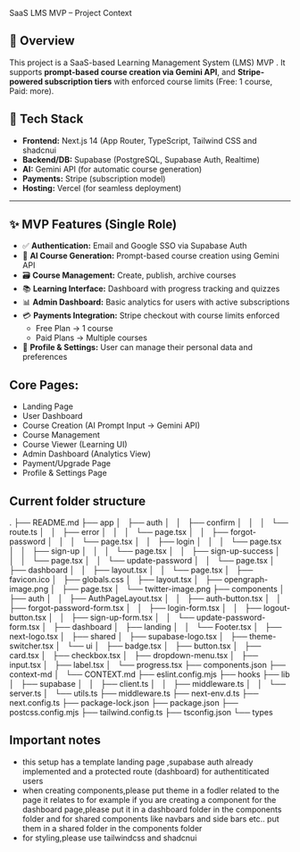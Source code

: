  SaaS LMS MVP – Project Context

## 📌 Overview

This project is a SaaS-based Learning Management System (LMS) MVP . It supports **prompt-based course creation via Gemini API**, and **Stripe-powered subscription tiers** with enforced course limits (Free: 1 course, Paid: more).

## 🧱 Tech Stack

- **Frontend:** Next.js 14 (App Router, TypeScript, Tailwind CSS and shadcnui
- **Backend/DB:** Supabase (PostgreSQL, Supabase Auth, Realtime)
- **AI:** Gemini API (for automatic course generation)
- **Payments:** Stripe (subscription model)
- **Hosting:** Vercel (for seamless deployment)

---

## ✨ MVP Features (Single Role)

- ✅ **Authentication:** Email and Google SSO via Supabase Auth
- 🧠 **AI Course Generation:** Prompt-based course creation using Gemini API
- 🗃️ **Course Management:** Create, publish, archive courses
- 📚 **Learning Interface:** Dashboard with progress tracking and quizzes
- 📊 **Admin Dashboard:** Basic analytics for users with active subscriptions
- 💳 **Payments Integration:** Stripe checkout with course limits enforced
  - Free Plan → 1 course
  - Paid Plans → Multiple courses
- 👤 **Profile & Settings:** User can manage their personal data and preferences

## **Core Pages:**
   - Landing Page
   - User Dashboard
   - Course Creation (AI Prompt Input → Gemini API)
   - Course Management
   - Course Viewer (Learning UI)
   - Admin Dashboard (Analytics View)
   - Payment/Upgrade Page
   - Profile & Settings Page

## Current folder structure 
.
├── README.md
├── app
│   ├── auth
│   │   ├── confirm
│   │   │   └── route.ts
│   │   ├── error
│   │   │   └── page.tsx
│   │   ├── forgot-password
│   │   │   └── page.tsx
│   │   ├── login
│   │   │   └── page.tsx
│   │   ├── sign-up
│   │   │   └── page.tsx
│   │   ├── sign-up-success
│   │   │   └── page.tsx
│   │   └── update-password
│   │       └── page.tsx
│   ├── dashboard
│   │   ├── layout.tsx
│   │   └── page.tsx
│   ├── favicon.ico
│   ├── globals.css
│   ├── layout.tsx
│   ├── opengraph-image.png
│   ├── page.tsx
│   └── twitter-image.png
├── components
│   ├── auth
│   │   ├── AuthPageLayout.tsx
│   │   ├── auth-button.tsx
│   │   ├── forgot-password-form.tsx
│   │   ├── login-form.tsx
│   │   ├── logout-button.tsx
│   │   ├── sign-up-form.tsx
│   │   └── update-password-form.tsx
│   ├── dashboard
│   ├── landing
│   │   └── Footer.tsx
│   ├── next-logo.tsx
│   ├── shared
│   ├── supabase-logo.tsx
│   ├── theme-switcher.tsx
│   └── ui
│       ├── badge.tsx
│       ├── button.tsx
│       ├── card.tsx
│       ├── checkbox.tsx
│       ├── dropdown-menu.tsx
│       ├── input.tsx
│       ├── label.tsx
│       └── progress.tsx
├── components.json
├── context-md
│   └── CONTEXT.md
├── eslint.config.mjs
├── hooks
├── lib
│   ├── supabase
│   │   ├── client.ts
│   │   ├── middleware.ts
│   │   └── server.ts
│   └── utils.ts
├── middleware.ts
├── next-env.d.ts
├── next.config.ts
├── package-lock.json
├── package.json
├── postcss.config.mjs
├── tailwind.config.ts
├── tsconfig.json
└── types

## Important notes
- this setup has a template landing page ,supabase auth already implemented and a protected route (dashboard) for authentiticated users
- when creating components,please put theme in a fodler related to the page it relates to
for example if you are creating a component for the dashboard page,please put it in a dashboard folder in the components folder and for shared components like navbars and side bars etc.. put them in a shared folder in the components folder
- for styling,please use tailwindcss and shadcnui
